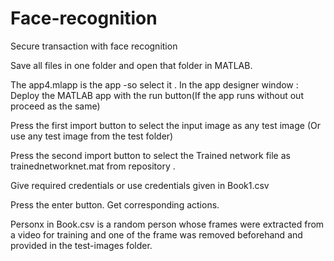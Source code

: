 # Face-recognition
Secure transaction with face recognition


Save all files in one folder and open that folder in MATLAB.

The app4.mlapp is the app -so select it .
In the app designer window : Deploy the MATLAB app with the run button(If the app runs without out proceed as the same)

Press the first import button to select the input image as any test image (Or use any test image from the test folder)

Press the second import button to select the Trained network file as trainednetworknet.mat from repository .


Give required credentials or use credentials given in Book1.csv


Press the enter button.
Get corresponding actions.


Personx in Book.csv is a random person whose frames were extracted from a video for training
and one of the frame was removed beforehand and provided in the test-images folder.
